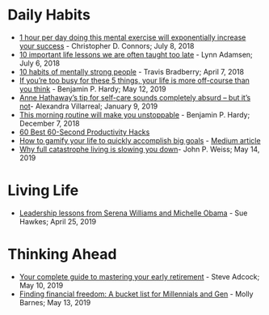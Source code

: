 # Daily Habits
* [1 hour per day doing this mental exercise will exponentially increase your success](https://www.theladders.com/career-advice/1-hour-per-day-doing-this-mental-exercise-will-exponentially-increase-your-success) - Christopher D. Connors; July 8, 2018
* [10 important life lessons we are often taught too late](https://www.theladders.com/career-advice/10-important-life-lessons-we-are-often-taught-too-late) - Lynn Adamsen; July 6, 2018
* [10 habits of mentally strong people](https://www.theladders.com/career-advice/10-habits-of-mentally-strong-people) - Travis Bradberry; April 7, 2018
* [If you’re too busy for these 5 things, your life is more off-course than you think](https://www.theladders.com/career-advice/if-youre-too-busy-for-these-things-your-life-is-more-off-course-than-you-think) - Benjamin P. Hardy; May 12, 2019
* [Anne Hathaway’s tip for self-care sounds completely absurd – but it’s not](https://www.theladders.com/career-advice/anne-hathaways-tip-for-self-care-sounds-completely-absurd-but-its-not)- Alexandra Villarreal; January 9, 2019
* [This morning routine will make you unstoppable](https://www.theladders.com/career-advice/this-morning-routine-will-make-you-unstoppable) - Benjamin P. Hardy; December 7, 2018
* [60 Best 60-Second Productivity Hacks](https://bestlifeonline.com/60-second-productivity-hacks/)
* [How to gamify your life to quickly accomplish big goals](https://www.theladders.com/career-advice/how-to-gamify-your-life-to-quickly-accomplish-big-goals) - [Medium article](https://medium.com/the-mission/how-to-gamify-your-life-to-quickly-accomplish-big-goals-b81721299912)
* [Why full catastrophe living is slowing you down](https://www.theladders.com/career-advice/why-full-catastrophe-living-is-slowing-you-down)- John P. Weiss; May 14, 2019

# Living Life
* [Leadership lessons from Serena Williams and Michelle Obama](https://www.theladders.com/career-advice/leadership-lessons-from-serena-williams-and-michelle-obama?utm_swu=6280) - Sue Hawkes; April 25, 2019

# Thinking Ahead
* [Your complete guide to mastering your early retirement](https://www.theladders.com/career-advice/your-complete-guide-to-mastering-your-early-retirement) - Steve Adcock; May 10, 2019
* [Finding financial freedom: A bucket list for Millennials and Gen](https://www.theladders.com/career-advice/finding-financial-freedom-a-bucket-list-for-millennials-and-gen-z) - Molly Barnes; May 13, 2019

